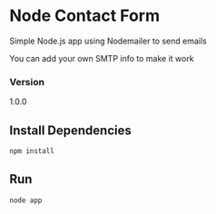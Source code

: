 # Node Contact Form

Simple Node.js app using Nodemailer to send emails

You can add your own SMTP info to make it work

### Version

1.0.0

## Install Dependencies

```bash
npm install 
```

## Run

```bash
node app
```
